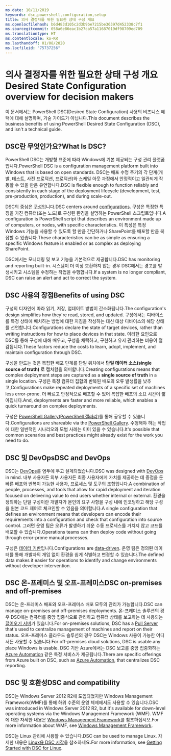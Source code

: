 ```yaml
---
ms.date: 10/11/2019
keywords: dsc,powershell,configuration,setup
title: 의사 결정자를 위한 필요한 상태 구성 개요
ms.openlocfilehash: b6d483d105c2d3b9be7215be36397d452338c7f1
ms.sourcegitcommit: 058a6e86eac1b27ca57a11687019df98709ed709
ms.translationtype: HT
ms.contentlocale: ko-KR
ms.lasthandoff: 01/08/2020
ms.locfileid: "75737256"
---
```

# <a name="desired-state-configuration-overview-for-decision-makers"></a><span data-ttu-id="b1b28-103">의사 결정자를 위한 필요한 상태 구성 개요</span><span class="sxs-lookup"><span data-stu-id="b1b28-103">Desired State Configuration overview for decision makers</span></span>

<span data-ttu-id="b1b28-104">이 문서에서는 PowerShell DSC(Desired State Configuration) 사용의 비즈니스 혜택에 대해 설명하며, 기술 가이드가 아닙니다.</span><span class="sxs-lookup"><span data-stu-id="b1b28-104">This document describes the business benefits of using PowerShell Desired State Configuration (DSC), and isn't a technical guide.</span></span>

## <a name="what-is-dsc"></a><span data-ttu-id="b1b28-105">DSC란 무엇인가요?</span><span class="sxs-lookup"><span data-stu-id="b1b28-105">What Is DSC?</span></span>

<span data-ttu-id="b1b28-106">PowerShell DSC는 개방형 표준에 따라 Windows에 기본 제공되는 구성 관리 플랫폼입니다.</span><span class="sxs-lookup"><span data-stu-id="b1b28-106">PowerShell DSC is a configuration management platform built into Windows that is based on open standards.</span></span> <span data-ttu-id="b1b28-107">DSC는 배포 수명 주기의 각 단계(개발, 테스트, 사전 프로덕션, 프로덕션)와 스케일 아웃 과정에서 안정적이고 일관되게 작동할 수 있을 만큼 유연합니다.</span><span class="sxs-lookup"><span data-stu-id="b1b28-107">DSC is flexible enough to function reliably and consistently in each stage of the deployment lifecycle (development, test, pre-production, production), and during scale-out.</span></span>

<span data-ttu-id="b1b28-108">DSC의 중심은 [구성](../configurations/configurations.md)입니다.</span><span class="sxs-lookup"><span data-stu-id="b1b28-108">DSC centers around [configurations](../configurations/configurations.md).</span></span> <span data-ttu-id="b1b28-109">구성은 특정한 특징을 가진 컴퓨터(또는 노드)로 구성된 환경을 설명하는 PowerShell 스크립트입니다.</span><span class="sxs-lookup"><span data-stu-id="b1b28-109">A configuration is PowerShell script that describes an environment made up of computers, or nodes, with specific characteristics.</span></span> <span data-ttu-id="b1b28-110">이 특성은 특정 Windows 기능을 사용할 수 있도록 할 만큼 간단하거나 SharePoint를 배포할 만큼 복잡할 수 있습니다.</span><span class="sxs-lookup"><span data-stu-id="b1b28-110">These characteristics can be as simple as ensuring a specific Windows feature is enabled or as complex as deploying SharePoint.</span></span>

<span data-ttu-id="b1b28-111">DSC에서는 모니터링 및 보고 기능을 기본적으로 제공합니다.</span><span class="sxs-lookup"><span data-stu-id="b1b28-111">DSC has monitoring and reporting built-in.</span></span> <span data-ttu-id="b1b28-112">시스템이 더 이상 호환하지 않는 경우 DSC에서는 경고를 발생시키고 시스템을 수정하는 작업을 수행합니다.</span><span class="sxs-lookup"><span data-stu-id="b1b28-112">If a system is no longer compliant, DSC can raise an alert and act to correct the system.</span></span>

## <a name="benefits-of-using-dsc"></a><span data-ttu-id="b1b28-113">DSC 사용의 장점</span><span class="sxs-lookup"><span data-stu-id="b1b28-113">Benefits of using DSC</span></span>

<span data-ttu-id="b1b28-114">구성의 디자인에 따라 읽기, 저장, 업데이트 방법이 간소화됩니다.</span><span class="sxs-lookup"><span data-stu-id="b1b28-114">The configuration's design simplifies how they're read, stored, and updated.</span></span> <span data-ttu-id="b1b28-115">구성에서는 디바이스를 특정 상태에 배치하는 방법에 대한 지침을 작성하는 대신 대상 디바이스의 해당 상태를 선언합니다.</span><span class="sxs-lookup"><span data-stu-id="b1b28-115">Configurations declare the state of target devices, rather than writing instructions for how to place devices in that state.</span></span> <span data-ttu-id="b1b28-116">이러한 요인으로 DSC를 통해 구성에 대해 배우고, 구성을 채택하고, 구현하고 유지 관리하는 비용이 절감됩니다.</span><span class="sxs-lookup"><span data-stu-id="b1b28-116">These factors reduce the costs to learn, adopt, implement, and maintain configuration through DSC.</span></span>

<span data-ttu-id="b1b28-117">구성을 만드는 것은 복잡한 배포 단계를 단일 위치에서 **단일 데이터 소스(single source of truth)** 로 캡처함을 의미합니다.</span><span class="sxs-lookup"><span data-stu-id="b1b28-117">Creating configurations means that complex deployment steps are captured as a **single source of truth** in a single location.</span></span> <span data-ttu-id="b1b28-118">구성은 특정 컴퓨터 집합의 반복된 배포의 오류 발생률을 낮추고,</span><span class="sxs-lookup"><span data-stu-id="b1b28-118">Configurations make repeated deployments of a specific set of machines less error-prone.</span></span> <span data-ttu-id="b1b28-119">더 빠르고 안정적으로 배포할 수 있어 복잡한 배포의 소요 시간이 짧아집니다.</span><span class="sxs-lookup"><span data-stu-id="b1b28-119">And, deployments are faster and more reliable, which enables a quick turnaround on complex deployments.</span></span>

<span data-ttu-id="b1b28-120">구성은 [PowerShell Gallery(PowerShell 갤러리)](https://powershellgallery.com)를 통해 공유할 수 있습니다.</span><span class="sxs-lookup"><span data-stu-id="b1b28-120">Configurations are shareable via the [PowerShell Gallery](https://powershellgallery.com).</span></span> <span data-ttu-id="b1b28-121">수행해야 하는 작업에 대한 일반적인 시나리오와 모범 사례는 이미 있을 수 있습니다.</span><span class="sxs-lookup"><span data-stu-id="b1b28-121">It's possible that common scenarios and best practices might already exist for the work you need to do.</span></span>

## <a name="dsc-and-devops"></a><span data-ttu-id="b1b28-122">DSC 및 DevOps</span><span class="sxs-lookup"><span data-stu-id="b1b28-122">DSC and DevOps</span></span>

<span data-ttu-id="b1b28-123">DSC는 [DevOps](/archive/blogs/ashleymcglone/devops-for-n00bs-ie-windows-people-like-me)를 염두에 두고 설계되었습니다.</span><span class="sxs-lookup"><span data-stu-id="b1b28-123">DSC was designed with [DevOps](/archive/blogs/ashleymcglone/devops-for-n00bs-ie-windows-people-like-me) in mind.</span></span> <span data-ttu-id="b1b28-124">내부 사용자든 외부 사용자든 최종 사용자에게 가치를 제공하는 데 중점을 둔 빠른 배포와 반복이 가능한 사용자, 프로세스 및 도구의 조합입니다.</span><span class="sxs-lookup"><span data-stu-id="b1b28-124">A combination of people, processes, and tools that allow for rapid deployment and iteration focused on delivering value to end users whether internal or external.</span></span> <span data-ttu-id="b1b28-125">환경을 정의하는 단일 구성이란 개발자가 본인의 요구 사항을 구성 내에 인코딩하고 해당 구성을 원본 코드 제어로 체크인할 수 있음을 의미합니다.</span><span class="sxs-lookup"><span data-stu-id="b1b28-125">A single configuration that defines an environment means that developers can encode their requirements into a configuration and check that configuration into source control.</span></span> <span data-ttu-id="b1b28-126">그러면 운영 팀은 오류가 발생하기 쉬운 수동 프로세스를 거치지 않고 코드를 배포할 수 있습니다.</span><span class="sxs-lookup"><span data-stu-id="b1b28-126">Operations teams can then deploy code without going through error-prone manual processes.</span></span>

<span data-ttu-id="b1b28-127">구성은 [데이터 기반](../configurations/configData.md)입니다.</span><span class="sxs-lookup"><span data-stu-id="b1b28-127">Configurations are [data-driven](../configurations/configData.md).</span></span> <span data-ttu-id="b1b28-128">운영 팀은 정의된 데이터를 통해 개발자의 개입 없이 환경을 쉽게 식별하고 변경할 수 있습니다.</span><span class="sxs-lookup"><span data-stu-id="b1b28-128">The defined data makes it easier for operations to identify and change environments without developer intervention.</span></span>

## <a name="dsc-on-premises-and-off-premises"></a><span data-ttu-id="b1b28-129">DSC 온-프레미스 및 오프-프레미스</span><span class="sxs-lookup"><span data-stu-id="b1b28-129">DSC on-premises and off-premises</span></span>

<span data-ttu-id="b1b28-130">DSC는 온-프레미스 배포와 오프-프레미스 배포 모두의 관리가 가능합니다.</span><span class="sxs-lookup"><span data-stu-id="b1b28-130">DSC can manage on-premises and off-premises deployments.</span></span> <span data-ttu-id="b1b28-131">온-프레미스 솔루션의 경우 DSC에는 컴퓨터를 중앙 집중식으로 관리하고 컴퓨터 상태를 보고하는 데 사용되는 [끌어오기 서버](../pull-server/pullServer.md)가 있습니다.</span><span class="sxs-lookup"><span data-stu-id="b1b28-131">For on-premises solutions, DSC has a [Pull Server](../pull-server/pullServer.md) that's used to centralize management of machines and report on their status.</span></span> <span data-ttu-id="b1b28-132">오프-프레미스 클라우드 솔루션의 경우 DSC는 Windows 사용이 가능한 어디서든 사용할 수 있습니다.</span><span class="sxs-lookup"><span data-stu-id="b1b28-132">For off-premises cloud solutions, DSC is usable any place Windows is usable.</span></span>
<span data-ttu-id="b1b28-133">DSC 기반 Azure에서는 DSC 보고를 중앙 집중화하는 [Azure Automation](https://azure.microsoft.com/en-us/documentation/services/automation/) 같은 특정 서비스가 제공됩니다.</span><span class="sxs-lookup"><span data-stu-id="b1b28-133">There are specific offerings from Azure built on DSC, such as [Azure Automation](https://azure.microsoft.com/en-us/documentation/services/automation/), that centralizes DSC reporting.</span></span>

## <a name="dsc-and-compatibility"></a><span data-ttu-id="b1b28-134">DSC 및 호환성</span><span class="sxs-lookup"><span data-stu-id="b1b28-134">DSC and compatibility</span></span>

<span data-ttu-id="b1b28-135">DSC는 Windows Server 2012 R2에 도입되었지만 Windows Management Framework(WMF)를 통해 하위 수준의 운영 체제에서도 사용할 수 있습니다.</span><span class="sxs-lookup"><span data-stu-id="b1b28-135">DSC was introduced in Windows Server 2012 R2, but it's available for down-level operating systems via the Windows Management Framework (WMF).</span></span> <span data-ttu-id="b1b28-136">WMF에 대한 자세한 내용은 [Windows Management Framework](/powershell/scripting/wmf/overview)를 참조하십시오.</span><span class="sxs-lookup"><span data-stu-id="b1b28-136">For more information about WMF, see [Windows Management Framework](/powershell/scripting/wmf/overview).</span></span>

<span data-ttu-id="b1b28-137">DSC는 Linux 관리에 사용할 수 있습니다.</span><span class="sxs-lookup"><span data-stu-id="b1b28-137">DSC can be used to manage Linux.</span></span> <span data-ttu-id="b1b28-138">자세한 내용은 [Linux용 DSC 시작](../getting-started/lnxGettingStarted.md)을 참조하세요.</span><span class="sxs-lookup"><span data-stu-id="b1b28-138">For more information, see [Getting Started with DSC for Linux](../getting-started/lnxGettingStarted.md).</span></span>
